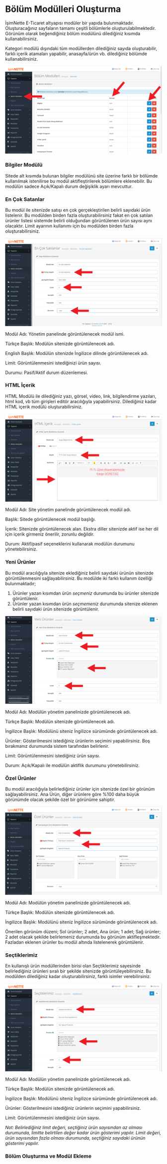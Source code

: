 # Bölüm Modülleri Oluşturma

İşimNette E-Ticaret altyapısı modüler bir yapıda bulunmaktadır. Oluşturacağınız sayfaların tamamı çeşitli bölümlerle oluşturulabilmektedir. Görünüm olarak beğendiğiniz bölüm modülünü dilediğiniz kısımda kullanabilirsiniz.

Kategori modülü dışındaki tüm modüllerden dilediğiniz sayıda oluşturabilir, farklı içerik atamaları yapabilir, anasayfa/ürün vb. dilediğiniz bölümde kullanabilirsiniz.

![](/assets/bolum-modulleri-listesi.png)

### Bilgiler Modülü

Sitede alt kısımda bulunan bilgiler modülünü site üzerine farklı bir bölümde kullanılmak istenilirse bu modül aktifleştirilerek bölümlere eklenebilir. Bu modülün sadece Açık/Kapalı durum değişiklik ayarı mevcuttur.

### En Çok Satanlar

Bu modül ile sitenizde satışı en çok gerçekleştirilen belirli sayıdaki ürün listelenir. Bu modülden birden fazla oluşturabilirsiniz fakat en çok satılan ürünler listesi sistemde belirli olduğundan görüntülenen ürün sayısı aynı olacaktır. Limit ayarının kullanımı için bu modülden birden fazla oluşturabilirsiniz.

![](/assets/en-cok-satanlar-modulu.png)

Modül Adı: Yönetim panelinde görüntülenecek modül ismi.

Türkçe Başlık: Modülün sitenizde görüntülenecek adı.

English Başlık: Modülün sitenizde İngilizce dilinde görüntülenecek adı.

Limit: Görüntülenmesini istediğinizi ürün sayısı.

Durumu: Pasif/Aktif durum düzenlemesi.

### HTML İçerik

HTML Modülü ile dilediğiniz yazı, görsel, video, link, bilgilendirme yazıları, html kod, vb tüm girişleri editör aracılığıyla yapabilirsiniz. Dilediğiniz kadar HTML içerik modülü oluşturabilirsiniz.

![](/assets/html-icerik.png)

Modül Adı: Site yönetim panelinde görüntülenecek modül adı.

Başlık: Sitede görüntülenecek modül başlığı.

İçerik: Sitenizde görüntülenecek alan. Ekstra diller sitenizde aktif ise her dil için içerik girmeniz önerilir, zorunlu değildir.

Durum: Aktif/pasif seçeneklerini kullanarak modülün durumunu yönetebilirsiniz.

### Yeni Ürünler

Bu modül aracılığıyla sitenize eklediğiniz belirli sayıdaki ürünün sitenizde görüntülenmesini sağlayabilirsiniz. Bu modülde iki farklı kullanım özelliği bulunmaktadır;

1. Ürünler yazan kısımdan ürün _seçmeniz_ durumunda bu ürünler sitenizde görüntülenir.
2. Ürünler yazan kısımdan ürün _seçmemeniz_ durumunda sitenize eklenen belirli sayıdaki ürün sitenizde görüntülenir. 

![](/assets/bolum-modulleri-en-yeni-urunler.png)

Modül Adı: Modülün yönetim panelinizde görüntülenecek adı.

Türkçe Başlık: Modülün sitenizde görüntülenecek adı.

İngilizce Başlık: Modülünü siteniz İngilizce sürümünde görüntülenecek adı.

Ürünler: Gösterilmesini istediğiniz ürünlerin seçimini yapabilirsiniz. Boş bırakmanız durumunda sistem tarafından belirlenir.

Limit: Görüntülenmesini istediğiniz ürün sayısı.

Durum: Açık/Kapalı ile modülün aktiflik durumunu yönetebilirsiniz.

### Özel Ürünler

Bu modül aracılığıyla belirlediğiniz ürünler için sitenizde özel bir görünüm sağlayabilirsiniz. Ana Ürün, diğer ürünlere göre %100 daha büyük görünümde olacak şekilde özel bir görünüme sahiptir.

![](/assets/bolum-modulleri-ozel-urunler.png)

Modül Adı: Modülün yönetim panelinizde görüntülenecek adı.

Türkçe Başlık: Modülün sitenizde görüntülenecek adı.

İngilizce Başlık: Modülünü siteniz İngilizce sürümünde görüntülenecek adı.

Önerilen görünüm düzeni; Sol ürünler; 2 adet, Ana ürün; 1 adet; Sağ ürünler; 2 adet olacak şekilde belirlemeniz durumunda bu görünüm aktifleşmektedir. Fazladan eklenen ürünler bu modül altında listelenerek görüntülenir.

### Seçtiklerimiz

En kullanışlı ürün modüllerinden birisi olan Seçtiklerimiz sayesinde belirlediğiniz ürünleri sıralı bir şekilde sitenizde görüntüleyebilirsiniz. Bu modülden dilediğiniz kadar oluşturabilirsiniz, farklı isimler verebilirsiniz. 

![](/assets/bolum-modulleri-sectiklerimiz.png)

Modül Adı: Modülün yönetim panelinizde görüntülenecek adı.

Türkçe Başlık: Modülün sitenizde görüntülenecek adı.

İngilizce Başlık: Modülünü siteniz İngilizce sürümünde görüntülenecek adı.

Ürünler: Gösterilmesini istediğiniz ürünlerin seçimini yapabilirsiniz.

Limit: Görüntülenmesini istediğiniz ürün sayısı. 

_Not: Belirlediğiniz limit değeri, seçtiğiniz ürün sayısından az olması durumunda, limitte belirtilen değer kadar ürün gösterimi yapılır. Limit değeri, ürün sayısından fazla olması durumunda, seçtiğiniz sayıdaki ürünün gösterimi yapılır._

### Bölüm Oluşturma ve Modül Ekleme



